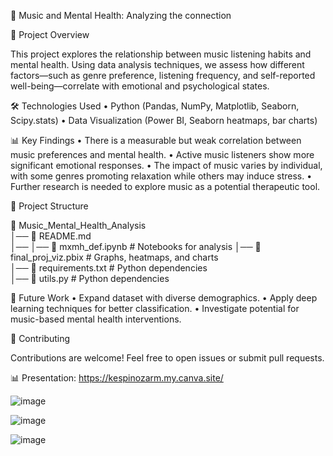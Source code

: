 🎵 Music and Mental Health: Analyzing the connection



📌 Project Overview

This project explores the relationship between music listening habits and mental health. Using data analysis techniques, we assess how different factors—such as genre preference, listening frequency, and self-reported well-being—correlate with emotional and psychological states.

🛠️ Technologies Used
	•	Python (Pandas, NumPy, Matplotlib, Seaborn, Scipy.stats)
	•	Data Visualization (Power BI, Seaborn heatmaps, bar charts)

📊 Key Findings
	•	There is a measurable but weak correlation between music preferences and mental health.
	•	Active music listeners show more significant emotional responses.
	•	The impact of music varies by individual, with some genres promoting relaxation while others may induce stress.
	•	Further research is needed to explore music as a potential therapeutic tool.

📂 Project Structure

📁 Music_Mental_Health_Analysis  
│── 📄 README.md  
│── 
│── 📁 mxmh_def.ipynb         # Notebooks for analysis 
│── 📁 final_proj_viz.pbix      # Graphs, heatmaps, and charts  
│── 📄 requirements.txt       # Python dependencies  
│── 📄 utils.py       		# Python dependencies  

📢 Future Work
	•	Expand dataset with diverse demographics.
	•	Apply deep learning techniques for better classification.
	•	Investigate potential for music-based mental health interventions.

🤝 Contributing

Contributions are welcome! Feel free to open issues or submit pull requests.


📊 Presentation: https://kespinozarm.my.canva.site/

![image](https://github.com/user-attachments/assets/50e7ad6c-d2a6-49f1-8778-010c0f6b5d77)



![image](https://github.com/user-attachments/assets/f60f5f63-1d54-4e59-8ede-b0e90d937f57)

![image](https://github.com/user-attachments/assets/6ab008e5-ad3c-4635-a052-2253faa7949b)


